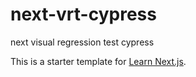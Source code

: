 # next-vrt-cypress
next visual regression test cypress


This is a starter template for [Learn Next.js](https://nextjs.org/learn).
